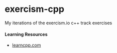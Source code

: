 # exercism-cpp

My iterations of the exercism.io c++ track exercises

#### Learning Resources

* [learncpp.com](https://www.learncpp.com/)
